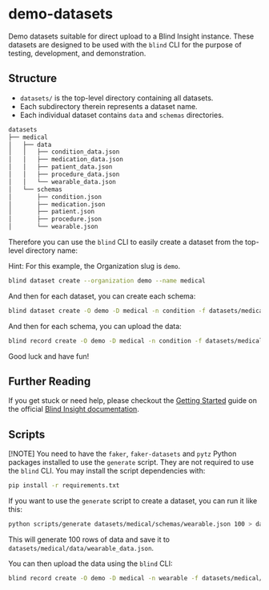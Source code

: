 # demo-datasets

Demo datasets suitable for direct upload to a Blind Insight instance. These datasets are designed to be used with the `blind` CLI for the purpose of testing, development, and demonstration.

## Structure

- `datasets/` is the top-level directory containing all datasets.
- Each subdirectory therein represents a dataset name.
- Each individual dataset contains `data` and `schemas` directories.

```bash
datasets
├── medical
│   ├── data
│   │   ├── condition_data.json
│   │   ├── medication_data.json
│   │   ├── patient_data.json
│   │   ├── procedure_data.json
│   │   └── wearable_data.json
│   └── schemas
│       ├── condition.json
│       ├── medication.json
│       ├── patient.json
│       ├── procedure.json
│       └── wearable.json
```

Therefore you can use the `blind` CLI to easily create a dataset from the top-level directory name:

Hint: For this example, the Organization slug is `demo`.

```bash
blind dataset create --organization demo --name medical
```

And then for each dataset, you can create each schema:

```bash
blind dataset create -O demo -D medical -n condition -f datasets/medical/schemas/condition.json
```

And then for each schema, you can upload the data:

```bash
blind record create -O demo -D medical -n condition -f datasets/medical/data/condition_data.json
```

Good luck and have fun!

## Further Reading

If you get stuck or need help, please checkout the [Getting Started](https://docs.blindinsight.io/getting-started/) guide on the official [Blind Insight documentation](https://docs.blindinsight.io/).

## Scripts

[!NOTE] You need to have the `faker`, `faker-datasets` and `pytz` Python packages installed to use the `generate` script. They are not required to use the `blind` CLI. You may install the script dependencies with:

```bash
pip install -r requirements.txt
```

If you want to use the `generate` script to create a dataset, you can run it like this:

```bash
python scripts/generate datasets/medical/schemas/wearable.json 100 > datasets/medical/data/wearable_data.json
```

This will generate 100 rows of data and save it to `datasets/medical/data/wearable_data.json`.

You can then upload the data using the `blind` CLI:

```bash
blind record create -O demo -D medical -n wearable -f datasets/medical/data/wearable_data.json
```
